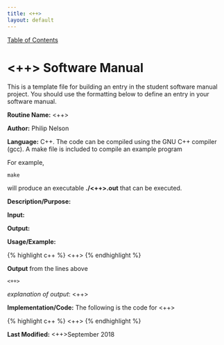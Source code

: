 ```yaml
---
title: <++>
layout: default
---
```

<a href="https://philipnelson5.github.io/math4610/SoftwareManual"> Table of Contents </a>
# <++> Software Manual
This is a template file for building an entry in the student software manual project. You should use the formatting below to
define an entry in your software manual.

**Routine Name:** <++>

**Author:** Philip Nelson

**Language:** C++. The code can be compiled using the GNU C++ compiler (gcc). A make file is included to compile an example program

For example,

```
make
```

will produce an executable **./<++>.out** that can be executed.

**Description/Purpose:**

**Input:**

**Output:**

**Usage/Example:**

{% highlight c++ %}
<++>
{% endhighlight %}

**Output** from the lines above
```
<++>
```

_explanation of output_:
<++>

**Implementation/Code:** The following is the code for <++>

{% highlight c++ %}
<++>
{% endhighlight %}

**Last Modified:** <++>September 2018
